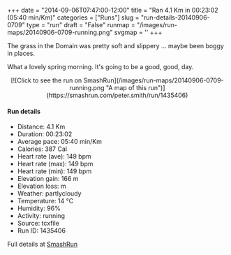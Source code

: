 +++
date = "2014-09-06T07:47:00-12:00"
title = "Ran 4.1 Km in 00:23:02 (05:40 min/Km)"
categories = ["Runs"]
slug = "run-details-20140906-0709"
type = "run"
draft = "False"
runmap = "/images/run-maps/20140906-0709-running.png"
svgmap = '<polyline points="0 52, 5 46, 15 47, 25 33, 27 35, 43 46, 44 46, 57 46, 66 54, 72 48, 78 46, 83 42, 95 41, 100 49, 95 59, 89 54, 92 59, 90 60, 83 66, 81 66, 57 47, 43 44, 26 34, 19 39">'
+++

The grass in the Domain was pretty soft and slippery ... maybe been boggy in places. 

What a lovely spring morning. It's going to be a good, good, day. 



<!--more-->

<center>
[![Click to see the run on SmashRun](/images/run-maps/20140906-0709-running.png "A map of this run")](https://smashrun.com/peter.smith/run/1435406)
</center>

#### Run details

* Distance: 4.1 Km
* Duration: 00:23:02
* Average pace: 05:40 min/Km
* Calories: 387 Cal
* Heart rate (ave): 149 bpm
* Heart rate (max): 149 bpm
* Heart rate (min): 149 bpm
* Elevation gain: 166 m
* Elevation loss:  m
* Weather: partlycloudy
* Temperature: 14 &deg;C
* Humidity: 96%
* Activity: running
* Source: tcxfile
* Run ID: 1435406

Full details at [SmashRun](https://smashrun.com/peter.smith/run/1435406)